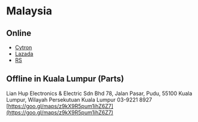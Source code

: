 # Malaysia

## Online

* [Cytron](https://my.cytron.io/c-raspberry-pi)
* [Lazada](https://www.lazada.com.my/raspberry-pi/)
* [RS](https://my.rs-online.com/web/b/raspberry-pi/?sra=p)

## Offline in Kuala Lumpur \(Parts\)

Lian Hup Electronics & Electric Sdn Bhd 78, Jalan Pasar, Pudu, 55100 Kuala Lumpur, Wilayah Persekutuan Kuala Lumpur 03-9221 8927 [https://goo.gl/maps/z9kX9R5pum1ihZ6Z7](https://goo.gl/maps/z9kX9R5pum1ihZ6Z7)


